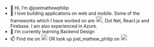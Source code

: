 - 👋 Hi, I’m @joelmathewphilip
- 👀 I love building applications on web and mobile. 
      Some of the frameworks which I have worked on are <img src="https://user-images.githubusercontent.com/45589731/197844496-1a8a2666-ca27-4166-a616-cdab460835f4.png" width="20">, Dot Net, React.js and Firebase. I am also experienced in Azure.
- 🌱 I’m currently learning Backend Design
- 📫 Find me on <img src="https://user-images.githubusercontent.com/45589731/197844270-e05afdcd-9b18-4837-aee1-4e859c8a0d85.png" width="20"> OR look up joel_mathew_philip on <img src="https://user-images.githubusercontent.com/45589731/197844160-f0ec80fc-c94c-469c-bd75-3c3e974760fe.png" width="20">

<!---
joelmathewphilip/joelmathewphilip is a ✨ special ✨ repository because its `README.md` (this file) appears on your GitHub profile.
You can click the Preview link to take a look at your changes.
--->
